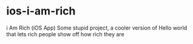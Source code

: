 # ios-i-am-rich
i Am Rich (iOS App)
Some stupid project, a cooler version of Hello world that lets rich people show off how rich they are
